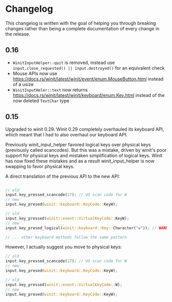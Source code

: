 # Changelog

This changelog is written with the goal of helping you through breaking changes rather than being a complete documentation of every change in the release.

## 0.16

* `WinitInputHelper::quit` is removed, instead use `input.close_requested() || input.destroyed()` for an equivalent check
* Mouse APIs now use <https://docs.rs/winit/latest/winit/event/enum.MouseButton.html> instead of a usize
* `WinitInputHeler::text` now returns <https://docs.rs/winit/latest/winit/keyboard/enum.Key.html> instead of the now deleted `TextChar` type

## 0.15

Upgraded to winit 0.29.
Winit 0.29 completely overhauled its keyboard API, which meant that I had to also overhaul our keyboard API.

Previously winit_input_helper favored logical keys over physical keys (previously called scancodes).
But this was a mistake, driven by winit's poor support for physical keys and mistaken simplification of logical keys.
Winit has now fixed these mistakes and as a result winit_input_helper is now swapping to favor physical keys.

A direct translation of the previous API to the new API:

```rust

// old
input.key_pressed_scancode(17); // US scan code for W
// new
input.key_presed(winit::keyboard::KeyCode::KeyW);

// old
input.key_pressed(winit::event::VirtualKeyCode::KeyW);
// new
input.key_presed_logical(winit::keyboard::Key::Character("w")); // WARNING: this likely wont actually do what you want, this will never return true while shift is held since that is considered as `W` instead of `w`

// ... other keyboard methods follow the same pattern
```

However, I actually suggest you move to physical keys:

```rust
// old
input.key_pressed_scancode(17); // US scan code for W
// new
input.key_presed(winit::keyboard::KeyCode::KeyW);

// old
input.key_pressed(winit::event::VirtualKeyCode::W);
// new
input.key_presed(winit::keyboard::KeyCode::KeyW);
```
